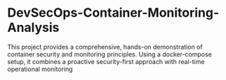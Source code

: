 # DevSecOps-Container-Monitoring-Analysis
This project provides a comprehensive, hands-on demonstration of container security and monitoring principles. Using a docker-compose setup, it combines a proactive security-first approach with real-time operational monitoring
